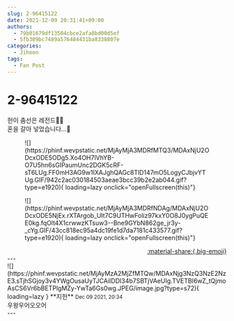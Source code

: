 ```yaml
---
slug: 2-96415122
date: 2021-12-09 20:31:41+09:00
authors:
  - 79b01679df13504cbce2afa8bd00d5ef
  - 5fb309bc7489a576484431ba8338807e
categories:
  - Jiheon
tags:
  - Fan Post
---
```


# 2-96415122

<div class="post-container" markdown="1">
<div class="content-container md-sidebar__scrollwrap" markdown="1">

헌이 춤선은 레전드🍯😆 <br>혼을 갈아 넣었습니다...🤣
<figure markdown="1">
![](https://phinf.wevpstatic.net/MjAyMjA3MDRfMTQ3/MDAxNjU2ODcxODE5ODg5.Xo4OH7lVhYB-O7U5hn6sGIPaumUnc2DGK5cRF-sT6LUg.FF0mH3AG9w1IXAJghQAGc8TlD147mO5LogyCJbjvYTUg.GIF/942c2ac030184503aeae3bcc39b2e2ab044.gif?type=e1920){ loading=lazy onclick="openFullscreen(this)"}
</figure>

<figure markdown="1">
![](https://phinf.wevpstatic.net/MjAyMjA3MDRfNDAg/MDAxNjU2ODcxODE5NjEx.rXTArgob_UIt7C9UTHwFoliz97kxY0O8J0ygPuQEE0kg.fqOlt4X1crwwzKTsuw3--Bne9GYbN862ge_jr3y-_cYg.GIF/43cc818ec95a4dc19fe1d7da7181c433577.gif?type=e1920){ loading=lazy onclick="openFullscreen(this)"}
</figure>


</div>
</div>

<div style="text-align: right;" markdown="1">
<a href="https://weverse.io/fromis9/fanpost/2-96415122" style="text-align: right;">:material-share:{.big-emoji}</a>
</div>
---

<div class="comments-container md-sidebar__scrollwrap" markdown="1">
<div class="comment" markdown="1">
<div class='id-container' markdown="1">
![](https://phinf.wevpstatic.net/MjAyMzA2MjZfMTQw/MDAxNjg3NzQ3NzE2NzE3.sTjhSGjoy3v4YWgOusaUyTJCAiIDDI34b7SBTjVAeUIg.TVETBI6wZ_tQjmoAsCS6Vr6bBETPlgMZy-YwTa6Gs0wg.JPEG/image.jpg?type=s72){ loading=lazy }
**<span class="artist">지헌</span>** <small>Dec 09 2021, 20:34</small><br>
</div>
<div class='comment-body' markdown="1">
우왕우어오오어
</div>
</div>
</div>
---
